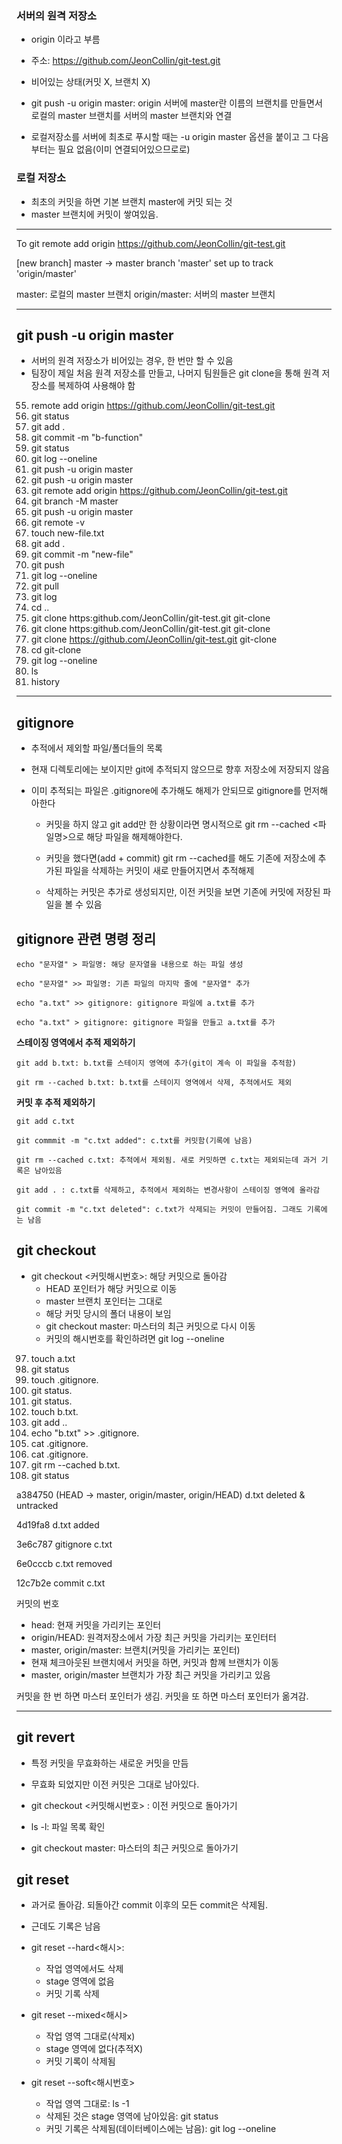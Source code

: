 ### 서버의 원격 저장소
- origin 이라고 부름
- 주소: https://github.com/JeonCollin/git-test.git
- 비어있는 상태(커밋 X, 브랜치 X)

- git push -u origin master: origin 서버에 master란 이름의 브랜치를 만들면서 로컬의 master 브랜치를 서버의 master 브랜치와 연결

- 로컬저장소를 서버에 최초로 푸시할 때는 -u origin master 옵션을 붙이고 그 다음부터는 필요 없음(이미 연결되어있으므로로)

### 로컬 저장소
- 최초의 커밋을 하면 기본 브랜치 master에 커밋 되는 것
- master 브랜치에 커밋이 쌓여있음.

---

To git remote add origin https://github.com/JeonCollin/git-test.git

[new branch] master -> master
branch 'master' set up to track 'origin/master'

master: 로컬의 master 브랜치
origin/master: 서버의 master 브랜치

---

## git push -u origin master
- 서버의 원격 저장소가 비어있는 경우, 한 번만 할 수 있음
- 팀장이 제일 처음 원격 저장소를 만들고,
 나머지 팀원들은 git clone을 통해 원격 저장소를 복제하여 사용해야 함



55. remote add origin https://github.com/JeonCollin/git-test.git
56. git status
57. git add .
58. git commit -m "b-function"
59. git status
60. git log --oneline
61. git push -u origin master
62. git push -u origin master
63. git remote add origin https://github.com/JeonCollin/git-test.git
64. git branch -M master
65. git push -u origin master
66. git remote -v
67. touch new-file.txt
68. git add .
69. git commit -m "new-file"
70. git push
71. git log --oneline
72. git pull
73. git log
74. cd ..
75. git clone https:github.com/JeonCollin/git-test.git git-clone
76. git clone https:github.com/JeonCollin/git-test.git git-clone
77. git clone https://github.com/JeonCollin/git-test.git git-clone
78. cd git-clone
79. git log --oneline
80. ls
81. history

---
## gitignore
- 추적에서 제외할 파일/폴더들의 목록

- 현재 디렉토리에는 보이지만 git에 추적되지 않으므로 향후 저장소에 저장되지 않음

- 이미 추적되는 파일은 .gitignore에 추가해도 해제가 안되므로 gitignore를 먼저해아한다

    - 커밋을 하지 않고 git add만 한 상황이라면 명시적으로 git rm --cached <파일명>으로 해당 파일을 해제해야한다.

    - 커밋을 했다면(add + commit) git rm --cached를 해도 기존에 저장소에 추가된 파일을 삭제하는 커밋이 새로 만들어지면서 추적해제

    - 삭제하는 커밋은 추가로 생성되지만,  이전 커밋을 보면 기존에 커밋에 저장된 파일을 볼 수 있음

## gitignore 관련 명령 정리
```
echo "문자열" > 파일명: 해당 문자열을 내용으로 하는 파일 생성

echo "문자열" >> 파일명: 기존 파일의 마지막 줄에 "문자열" 추가

echo "a.txt" >> gitignore: gitignore 파일에 a.txt를 추가

echo "a.txt" > gitignore: gitignore 파일을 만들고 a.txt를 추가
```

**스테이징 영역에서 추적 제외하기**
```
git add b.txt: b.txt를 스테이지 영역에 추가(git이 계속 이 파일을 추적함)

git rm --cached b.txt: b.txt를 스테이지 영역에서 삭제, 추적에서도 제외
```

**커밋 후 추적 제외하기**
```
git add c.txt

git commmit -m "c.txt added": c.txt를 커밋함(기록에 남음)

git rm --cached c.txt: 추적에서 제외됨. 새로 커밋하면 c.txt는 제외되는데 과거 기록은 남아있음

git add . : c.txt를 삭제하고, 추적에서 제외하는 변경사항이 스테이징 영역에 올라감

git commit -m "c.txt deleted": c.txt가 삭제되는 커밋이 만들어짐. 그래도 기록에는 남음
```

## git checkout
- git checkout <커밋해시번호>: 해당 커밋으로 돌아감
    - HEAD 포인터가 해당 커밋으로 이동
    - master 브랜치 포인터는 그대로
    - 해당 커밋 당시의 폴더 내용이 보임
    - git checkout master: 마스터의 최근 커밋으로 다시 이동
    - 커밋의 해시번호를 확인하려면 git log --oneline


97. touch a.txt
98. git status
99. touch .gitignore.
100. git status.
101. git status.
102. touch b.txt.
103. git add ..
104. echo "b.txt" >> .gitignore.
105. cat .gitignore.
106. cat .gitignore.
107. git rm --cached b.txt.
108. git status

a384750 (HEAD -> master, origin/master, origin/HEAD) d.txt deleted & untracked

4d19fa8 d.txt added

3e6c787 gitignore c.txt

6e0cccb c.txt removed

12c7b2e commit c.txt

커밋의 번호 
- head: 현재 커밋을 가리키는 포인터
- origin/HEAD: 원격저장소에서 가장 최근 커밋을 가리키는 포인터터
- master, origin/master: 브랜치(커밋을 가리키는 포인터)
- 현재 체크아웃된 브랜치에서 커밋을 하면, 커밋과 함께 브랜치가 이동
- master, origin/master 브랜치가 가장 최근 커밋을 가리키고 있음

커밋을 한 번 하면 마스터 포인터가 생김. 커밋을 또 하면 마스터 포인터가 옮겨감.

---

## git revert
- 특정 커밋을 무효화하는 새로운 커밋을 만듬

- 무효화 되었지만 이전 커밋은 그대로 남아있다.

- git checkout <커밋해시번호> : 이전 커밋으로 돌아가기

- ls -l: 파일 목록 확인

- git checkout master: 마스터의 최근 커밋으로 돌아가기

## git reset
- 과거로 돌아감. 되돌아간 commit 이후의 모든 commit은 삭제됨.

- 근데도 기록은 남음

- git reset --hard<해시>: 
    - 작업 영역에서도 삭제
    - stage 영역에 없음
    - 커밋 기록 삭제

- git reset --mixed<해시>
    - 작업 영역 그대로(삭제x)
    - stage 영역에 없다(추적X)
    - 커밋 기록이 삭제됨

- git reset --soft<해시번호>
    - 작업 영역 그대로: ls -1
    - 삭제된 것은 stage 영역에 남아있음: git status
    - 커밋 기록은 삭제됨(데이터베이스에는 남음): git log --oneline